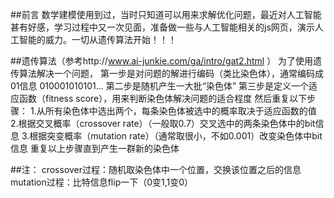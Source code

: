 ##前言
  数学建模使用到过，当时只知道可以用来求解优化问题，最近对人工智能甚有好感，学习过程中又一次见面，准备做一些与人工智能相关的js网页，演示人工智能的威力。一切从遗传算法开始！！！

##遗传算法（参考http://www.ai-junkie.com/ga/intro/gat2.html ）
  为了使用遗传算法解决一个问题，
  第一步是对问题的解进行编码（类比染色体），通常编码成01信息  010001010101...
  第二步是随机产生一大批“染色体”
  第三步是定义一个适应函数（fitness score），用来判断染色体解决问题的适合程度
  然后重复以下步骤：
    1.从所有染色体中选出两个，每条染色体被选中的概率取决于适应函数的值
    2.根据交叉概率（crossover rate）（一般取0.7）交叉选中的两条染色体中的bit信息
    3.根据突变概率（mutation rate）（通常取很小，不如0.001）改变染色体中bit信息
    重复以上步骤直到产生一群新的染色体

##注：
  crossover过程：随机取染色体中一个位置，交换该位置之后的信息
  mutation过程：比特信息flip一下（0变1,1变0）
